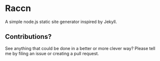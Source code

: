 # Raccn
A simple node.js static site generator inspired by Jekyll.

## Contributions?
See anything that could be done in a better or more clever way? Please tell me by filing an issue or creating a pull request.
